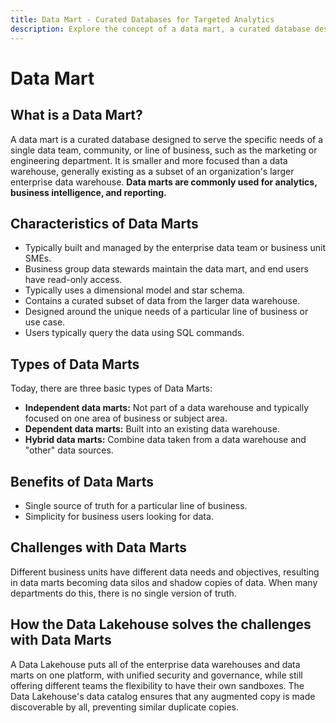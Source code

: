 ```yaml
---
title: Data Mart - Curated Databases for Targeted Analytics
description: Explore the concept of a data mart, a curated database designed to meet the specific needs of a single data team, community, or business line. Learn about the characteristics, types, benefits, challenges, and how the Data Lakehouse addresses these challenges by providing a unified platform with security and governance.
---
```


# Data Mart

## What is a Data Mart?

A data mart is a curated database designed to serve the specific needs of a single data team, community, or line of business, such as the marketing or engineering department. It is smaller and more focused than a data warehouse, generally existing as a subset of an organization's larger enterprise data warehouse. **Data marts are commonly used for analytics, business intelligence, and reporting.**

## Characteristics of Data Marts

- Typically built and managed by the enterprise data team or business unit SMEs.
- Business group data stewards maintain the data mart, and end users have read-only access.
- Typically uses a dimensional model and star schema.
- Contains a curated subset of data from the larger data warehouse.
- Designed around the unique needs of a particular line of business or use case.
- Users typically query the data using SQL commands.

## Types of Data Marts

Today, there are three basic types of Data Marts:
- **Independent data marts:** Not part of a data warehouse and typically focused on one area of business or subject area.
- **Dependent data marts:** Built into an existing data warehouse.
- **Hybrid data marts:** Combine data taken from a data warehouse and "other" data sources.

## Benefits of Data Marts

- Single source of truth for a particular line of business.
- Simplicity for business users looking for data.

## Challenges with Data Marts

Different business units have different data needs and objectives, resulting in data marts becoming data silos and shadow copies of data. When many departments do this, there is no single version of truth.

## How the Data Lakehouse solves the challenges with Data Marts

A Data Lakehouse puts all of the enterprise data warehouses and data marts on one platform, with unified security and governance, while still offering different teams the flexibility to have their own sandboxes. The Data Lakehouse's data catalog ensures that any augmented copy is made discoverable by all, preventing similar duplicate copies.
